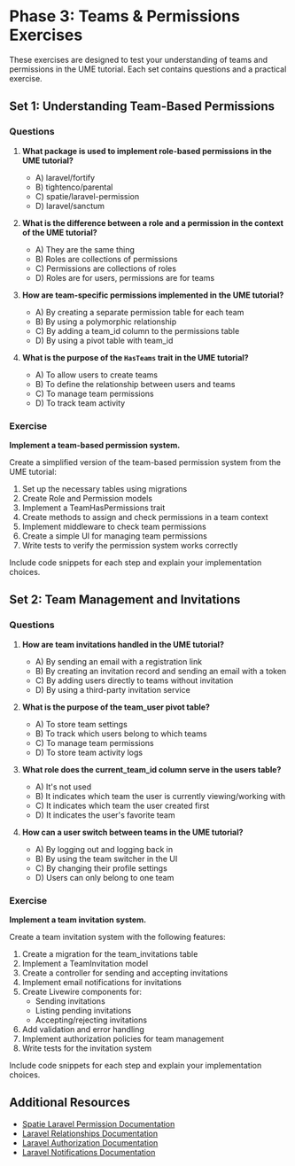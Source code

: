 # Phase 3: Teams & Permissions Exercises

<link rel="stylesheet" href="../assets/css/styles.css">

These exercises are designed to test your understanding of teams and permissions in the UME tutorial. Each set contains questions and a practical exercise.

## Set 1: Understanding Team-Based Permissions

### Questions

1. **What package is used to implement role-based permissions in the UME tutorial?**
   - A) laravel/fortify
   - B) tightenco/parental
   - C) spatie/laravel-permission
   - D) laravel/sanctum

2. **What is the difference between a role and a permission in the context of the UME tutorial?**
   - A) They are the same thing
   - B) Roles are collections of permissions
   - C) Permissions are collections of roles
   - D) Roles are for users, permissions are for teams

3. **How are team-specific permissions implemented in the UME tutorial?**
   - A) By creating a separate permission table for each team
   - B) By using a polymorphic relationship
   - C) By adding a team_id column to the permissions table
   - D) By using a pivot table with team_id

4. **What is the purpose of the `HasTeams` trait in the UME tutorial?**
   - A) To allow users to create teams
   - B) To define the relationship between users and teams
   - C) To manage team permissions
   - D) To track team activity

### Exercise

**Implement a team-based permission system.**

Create a simplified version of the team-based permission system from the UME tutorial:

1. Set up the necessary tables using migrations
2. Create Role and Permission models
3. Implement a TeamHasPermissions trait
4. Create methods to assign and check permissions in a team context
5. Implement middleware to check team permissions
6. Create a simple UI for managing team permissions
7. Write tests to verify the permission system works correctly

Include code snippets for each step and explain your implementation choices.

## Set 2: Team Management and Invitations

### Questions

1. **How are team invitations handled in the UME tutorial?**
   - A) By sending an email with a registration link
   - B) By creating an invitation record and sending an email with a token
   - C) By adding users directly to teams without invitation
   - D) By using a third-party invitation service

2. **What is the purpose of the team_user pivot table?**
   - A) To store team settings
   - B) To track which users belong to which teams
   - C) To manage team permissions
   - D) To store team activity logs

3. **What role does the current_team_id column serve in the users table?**
   - A) It's not used
   - B) It indicates which team the user is currently viewing/working with
   - C) It indicates which team the user created first
   - D) It indicates the user's favorite team

4. **How can a user switch between teams in the UME tutorial?**
   - A) By logging out and logging back in
   - B) By using the team switcher in the UI
   - C) By changing their profile settings
   - D) Users can only belong to one team

### Exercise

**Implement a team invitation system.**

Create a team invitation system with the following features:

1. Create a migration for the team_invitations table
2. Implement a TeamInvitation model
3. Create a controller for sending and accepting invitations
4. Implement email notifications for invitations
5. Create Livewire components for:
   - Sending invitations
   - Listing pending invitations
   - Accepting/rejecting invitations
6. Add validation and error handling
7. Implement authorization policies for team management
8. Write tests for the invitation system

Include code snippets for each step and explain your implementation choices.

## Additional Resources

- [Spatie Laravel Permission Documentation](https://spatie.be/docs/laravel-permission)
- [Laravel Relationships Documentation](https://laravel.com/docs/eloquent-relationships)
- [Laravel Authorization Documentation](https://laravel.com/docs/authorization)
- [Laravel Notifications Documentation](https://laravel.com/docs/notifications)
